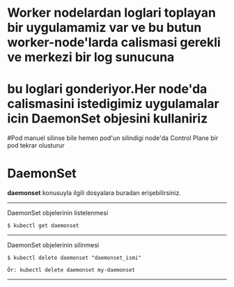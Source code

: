 # Worker nodelardan loglari toplayan bir uygulamamiz var ve bu butun worker-node'larda calismasi gerekli ve merkezi bir log sunucuna
# bu loglari  gonderiyor.Her node'da calismasini istedigimiz uygulamalar icin DaemonSet objesini kullaniriz
#Pod manuel silinse bile hemen pod'un silindigi node'da Control Plane bir pod tekrar olusturur

# DaemonSet
**daemonset** konusuyla ilgili dosyalara buradan erişebilirsiniz.
***
DaemonSet objelerinin listelenmesi

```
$ kubectl get daemonset
```
***
DaemonSet objelerinin silinmesi

```
$ kubectl delete daemonset "daemonset_ismi"

Ör: kubectl delete daemonset my-daemonset
```
***
